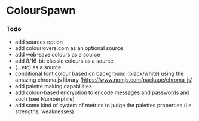 # ColourSpawn

### Todo
- add sources option
- add colourlovers.com as an optional source
- add web-save colours as a source
- add 8/16-bit classic colours as a source
- (...etc) as a source
- conditional font colour based on background (black/white) using the amazing chroma.js library (https://www.npmjs.com/package/chroma-js)
- add palette making capabilities
- add colour-based encryption to encode messages and passwords and such (see Numberphile)
- add some kind of system of metrics to judge the palettes properties (i.e. strengths, weaknesses)